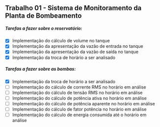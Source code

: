 ## Trabalho 01 - Sistema de Monitoramento da Planta de Bombeamento

##### Tarefas a fazer sobre o reservatório:
- [x] Implementação do cálculo de volume no tanque
- [x] Implementação da apresentação da vazão de entrada no tanque
- [x] Implementação da apresentação da vazão de saída no tanque
- [x] Implementação da troca de horário a ser analisado

##### Tarefas a fazer sobre as bombas:
- [x] Implementação da troca de horário a ser analisado
- [ ] Implementação do cálculo de corrente RMS no horário em análise
- [ ] Implementação do cálculo de tensão RMS no horário em análise
- [ ] Implementação do cálculo de potência ativa no horário em análise
- [ ] Implementação do cálculo de potência aparente no horário em análise
- [ ] Implementação do cálculo de fator potência no horário em análise
- [ ] Implementação do cálculo de energia consumida até o horário em análise